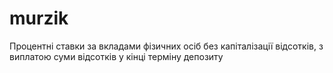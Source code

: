 # murzik

Процентні ставки за вкладами фізичних осіб без капіталізації відсотків, з виплатою суми відсотків у кінці терміну депозиту

